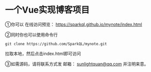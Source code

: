 # 一个Vue实现博客项目
①你可以   在线访问预览： https://sparkql.github.io/mynote/index.html

②同时你也可以使用命令行

```
git clone https://github.com/SparkQL/mynote.git
```

 拉取本地，然后点击index.html即可访问

③如需源码，请将联系方式发 邮箱： sunlightquan@qq.com 并注明来意。

